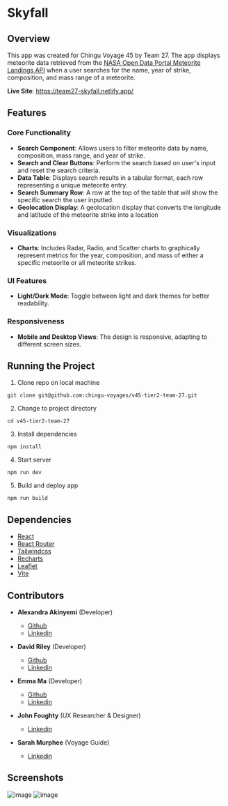# Skyfall

## Overview 

This app was created for Chingu Voyage 45 by Team 27. The app displays meteorite data retrieved from the [NASA Open Data Portal Meteorite Landings API]((https://data.nasa.gov/Space-Science/Meteorite-Landings/gh4g-9sfh)) when a user searches for the name, year of strike, composition, and mass range of a meteorite.

**Live Site**: https://team27-skyfall.netlify.app/

## Features 

### Core Functionality

- **Search Component**: Allows users to filter meteorite data by name, composition, mass range, and year of strike.
- **Search and Clear Buttons**: Perform the search based on user's input and reset the search criteria.
- **Data Table**: Displays search results in a tabular format, each row representing a unique meteorite entry.
- **Search Summary Row**: A row at the top of the table that will show the specific search the user inputted.
- **Geolocation Display**: A geolocation display that converts the longitude and latitude of the meteorite strike into a location 

### Visualizations
- **Charts**: Includes Radar, Radio, and Scatter charts to graphically represent metrics for the year, composition, and mass of either a specific meteorite or all meteorite strikes.

### UI Features
- **Light/Dark Mode**: Toggle between light and dark themes for better readability. 

### Responsiveness
- **Mobile and Desktop Views**: The design is responsive, adapting to different screen sizes.

## Running the Project 

1. Clone repo on local machine 
```
git clone git@github.com:chingu-voyages/v45-tier2-team-27.git
```
2. Change to project directory 
```
cd v45-tier2-team-27
```
3. Install dependencies
```
npm install 
```
4. Start server 
```
npm run dev
```
5. Build and deploy app
```
npm run build 
```

## Dependencies

- [React](https://react.dev/)
- [React Router](https://reactrouter.com/en/main)
- [Tailwindcss](https://tailwindcss.com/)
- [Recharts](https://recharts.org/en-US/)
- [Leaflet](https://leafletjs.com/) 
- [Vite](https://vitejs.dev/)

## Contributors

- **Alexandra Akinyemi** (Developer)
    - [Github](https://github.com/AOA19)
    - [Linkedin](https://www.linkedin.com/in/alexandraak/)

- **David Riley** (Developer)
    - [Github](https://github.com/Drayved)
    - [Linkedin](https://www.linkedin.com/in/david-riley-dev/)

- **Emma Ma** (Developer)
    - [Github](https://github.com/EmmaBin)
    - [Linkedin](https://www.linkedin.com/in/binmaemma/)

- **John Foughty** (UX Researcher & Designer)
    - [Linkedin](https://www.linkedin.com/in/john-foughty-8ab43026/)

- **Sarah Murphee** (Voyage Guide)
    - [Linkedin](https://www.linkedin.com/in/sarah-murphree/)
 
## Screenshots

![image](https://github.com/chingu-voyages/v45-tier2-team-27/assets/104113643/8f1a0bf6-e6b7-4907-babf-0eb4ba7924ae)
![image](https://github.com/chingu-voyages/v45-tier2-team-27/assets/104113643/edcb6396-fd80-497d-8115-b5bdb794aeeb)


